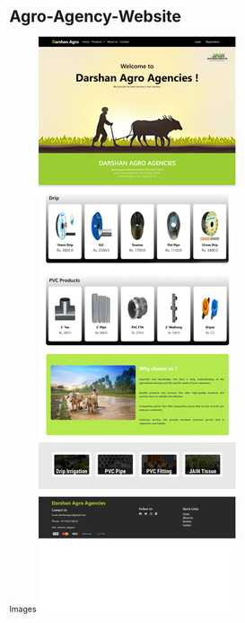 # Agro-Agency-Website
Images
![image alt](https://github.com/tejas1200/Agro-Agency-Web-Application/blob/cfc9b89566024cfa6d9e936700f192ac64959be3/WebImage.jpg)
